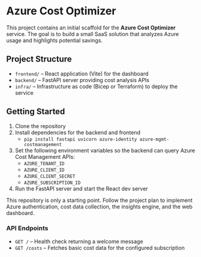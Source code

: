 # Azure Cost Optimizer

This project contains an initial scaffold for the **Azure Cost Optimizer** service. The goal is to build a small SaaS solution that analyzes Azure usage and highlights potential savings.

## Project Structure

- `frontend/` – React application (Vite) for the dashboard
- `backend/` – FastAPI server providing cost analysis APIs
- `infra/` – Infrastructure as code (Bicep or Terraform) to deploy the service

## Getting Started

1. Clone the repository
2. Install dependencies for the backend and frontend
   - `pip install fastapi uvicorn azure-identity azure-mgmt-costmanagement`
3. Set the following environment variables so the backend can query Azure Cost Management APIs:
   - `AZURE_TENANT_ID`
   - `AZURE_CLIENT_ID`
   - `AZURE_CLIENT_SECRET`
   - `AZURE_SUBSCRIPTION_ID`
4. Run the FastAPI server and start the React dev server

This repository is only a starting point. Follow the project plan to implement Azure authentication, cost data collection, the insights engine, and the web dashboard.

### API Endpoints

- `GET /` – Health check returning a welcome message
- `GET /costs` – Fetches basic cost data for the configured subscription

